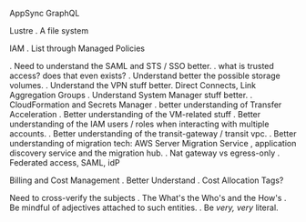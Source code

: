 AppSync
    GraphQL

Lustre
    . A file system

IAM
    . List through Managed Policies

. Need to understand the SAML and STS  / SSO better.
. what is trusted access? does that even exists?
. Understand better the possible storage volumes.
. Understand the VPN stuff better. Direct Connects, Link Aggregation Groups
. Understand System Manager stuff better.
. CloudFormation and Secrets Manager
. better understanding of Transfer Acceleration
. Better understanding of the VM-related stuff
. Better understanding of the IAM users / roles when interacting with multiple accounts.
. Better understanding of the transit-gateway / transit vpc.
. Better understanding of migration tech: AWS Server Migration Service , application discovery service and the migration hub.
. Nat gateway vs egress-only
. Federated access, SAML, idP

Billing and Cost Management
    . Better Understand
    . Cost Allocation Tags?

Need to cross-verify the subjects
    . The What's the Who's and the How's
    . Be mindful of adjectives attached to such entities.
    . Be *very, very* literal.
